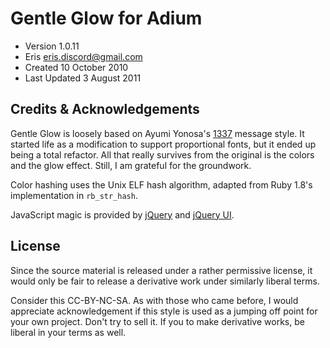 # Gentle Glow for Adium

* Version 1.0.11
* Eris <eris.discord@gmail.com>
* Created 10 October 2010
* Last Updated 3 August 2011

## Credits & Acknowledgements
Gentle Glow is loosely based on Ayumi Yonosa's [1337][] message style. It
started life as a modification to support proportional fonts, but it ended up
being a total refactor. All that really survives from the original is the
colors and the glow effect. Still, I am grateful for the groundwork.

Color hashing uses the Unix ELF hash algorithm, adapted from Ruby 1.8's
implementation in `rb_str_hash`.

JavaScript magic is provided by [jQuery][] and [jQuery UI][].

## License
Since the source material is released under a rather permissive license, it
would only be fair to release a derivative work under similarly liberal terms.

Consider this CC-BY-NC-SA. As with those who came before, I would appreciate
acknowledgement if this style is used as a jumping off point for your own
project. Don't try to sell it. If you to make derivative works, be liberal in
your terms as well.

[1337]: http://www.adiumxtras.com/index.php?a=xtras&xtra_id=4042
[jQuery]: http://jquery.com
[jQuery UI]: http://jqueryui.com